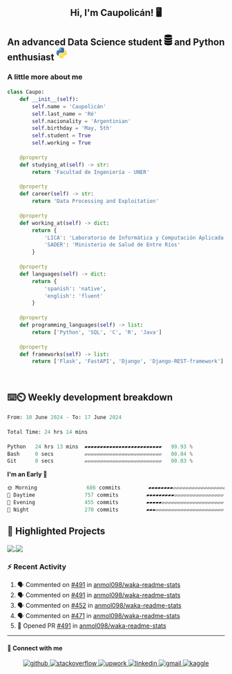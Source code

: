 ## <div align="center">Hi, I'm Caupolicán! 🖥️</div>  

## An advanced Data Science student <img src="https://github.com/caupolicanre/caupolicanre/blob/main/images/db-dark-logo.png" height=25px alt="db-logo" /> and Python enthusiast <img src="https://github.com/caupolicanre/caupolicanre/blob/main/images/python-logo.png" style="margin-bottom: 5px" height=25px alt="python-logo" />

### A little more about me

```python
class Caupo:
    def __init__(self):
        self.name = 'Caupolicán'
        self.last_name = 'Ré'
        self.nacionality = 'Argentinian'
        self.birthday = 'May, 5th'
        self.student = True
        self.working = True

    @property
    def studying_at(self) -> str:
        return 'Facultad de Ingeniería - UNER'

    @property
    def career(self) -> str:
        return 'Data Processing and Exploitation'

    @property
    def working_at(self) -> dict:
        return {
            'LICA': 'Laboratorio de Informática y Computación Aplicada',
            'SADER': 'Ministerio de Salud de Entre Ríos'
        }

    @property
    def languages(self) -> dict:
        return {
            'spanish': 'native',
            'english': 'fluent'
        }

    @property
    def programming_languages(self) -> list:
        return ['Python', 'SQL', 'C', 'R', 'Java']
    
    @property
    def frameworks(self) -> list:
        return ['Flask', 'FastAPI', 'Django', 'Django-REST-framework']
```

<!--
## My Skill Set  
<table><tr><td valign="top" width="33%">

**Frontend**  
<div align="center">  
<a href="https://getbootstrap.com/docs/3.4/javascript/" target="_blank"><img style="margin: 10px" src="https://profilinator.rishav.dev/skills-assets/bootstrap-plain.svg" alt="Bootstrap" height="50" /></a>  
<a href="https://www.w3schools.com/css/" target="_blank"><img style="margin: 10px" src="https://profilinator.rishav.dev/skills-assets/css3-original-wordmark.svg" alt="CSS3" height="50" /></a>  
<a href="https://en.wikipedia.org/wiki/HTML5" target="_blank"><img style="margin: 10px" src="https://profilinator.rishav.dev/skills-assets/html5-original-wordmark.svg" alt="HTML5" height="50" /></a>  
<a href="https://www.cprogramming.com/" target="_blank"><img style="margin: 10px" src="https://profilinator.rishav.dev/skills-assets/c-original.svg" alt="C" height="50" /></a>  
<a href="https://www.docker.com/" target="_blank"><img style="margin: 10px" src="https://profilinator.rishav.dev/skills-assets/docker-original-wordmark.svg" alt="Docker" height="50" /></a>  
<a href="https://www.postgresql.org/" target="_blank"><img style="margin: 10px" src="https://profilinator.rishav.dev/skills-assets/postgresql-original-wordmark.svg" alt="PostgreSQL" height="50" /></a>  
<a href="https://www.python.org/" target="_blank"><img style="margin: 10px" src="https://profilinator.rishav.dev/skills-assets/python-original.svg" alt="Python" height="50" /></a>  
<a href="https://github.com/" target="_blank"><img style="margin: 10px" src="https://profilinator.rishav.dev/skills-assets/git-scm-icon.svg" alt="Git" height="50" /></a>  
<a href="https://opencv.org/" target="_blank"><img style="margin: 10px" src="https://profilinator.rishav.dev/skills-assets/opencv-icon.svg" alt="OpenCV" height="50" /></a>  
<a href="https://www.adobe.com/in/products/photoshop.html" target="_blank"><img style="margin: 10px" src="https://profilinator.rishav.dev/skills-assets/photoshop-plain.svg" alt="Photoshop" height="50" /></a>  
<a href="https://www.adobe.com/in/products/premiere.html" target="_blank"><img style="margin: 10px" src="https://profilinator.rishav.dev/skills-assets/adobepremierepro.png" alt="Premiere Pro" height="50" /></a>  
<a href="https://www.apachefriends.org/" target="_blank"><img style="margin: 10px" src="https://profilinator.rishav.dev/skills-assets/xampp.png" alt="XAMPP" height="50" /></a>  
<a href="https://powerbi.microsoft.com/en-us/" target="_blank"><img style="margin: 10px" src="https://profilinator.rishav.dev/skills-assets/powerbi.png" alt="Power Bi" height="50" /></a>  
<a href="https://www.arduino.cc/" target="_blank"><img style="margin: 10px" src="https://profilinator.rishav.dev/skills-assets/arduino.png" alt="Arduino" height="50" /></a>  
<a href="https://wordpress.com/" target="_blank"><img style="margin: 10px" src="https://profilinator.rishav.dev/skills-assets/wordpress.png" alt="WordPress" height="50" /></a>  
<a href="https://www.adobe.com/products/photoshop-lightroom.html" target="_blank"><img style="margin: 10px" src="https://profilinator.rishav.dev/skills-assets/lightroom.png" alt="Lightroom" height="50" /></a>  
<a href="https://www.r-project.org/" target="_blank"><img style="margin: 10px" src="https://profilinator.rishav.dev/skills-assets/r.svg" alt="R" height="50" /></a>  
<a href="https://flask.palletsprojects.com/" target="_blank"><img style="margin: 10px" src="https://profilinator.rishav.dev/skills-assets/flask.png" alt="Flask" height="50" /></a>  
</div>

</td><td valign="top" width="33%">

**Backend**  
<div align="center">  
<a href="https://getbootstrap.com/docs/3.4/javascript/" target="_blank"><img style="margin: 10px" src="https://profilinator.rishav.dev/skills-assets/bootstrap-plain.svg" alt="Bootstrap" height="50" /></a>  
<a href="https://www.w3schools.com/css/" target="_blank"><img style="margin: 10px" src="https://profilinator.rishav.dev/skills-assets/css3-original-wordmark.svg" alt="CSS3" height="50" /></a>  
<a href="https://en.wikipedia.org/wiki/HTML5" target="_blank"><img style="margin: 10px" src="https://profilinator.rishav.dev/skills-assets/html5-original-wordmark.svg" alt="HTML5" height="50" /></a>  
<a href="https://www.cprogramming.com/" target="_blank"><img style="margin: 10px" src="https://profilinator.rishav.dev/skills-assets/c-original.svg" alt="C" height="50" /></a>  
<a href="https://www.docker.com/" target="_blank"><img style="margin: 10px" src="https://profilinator.rishav.dev/skills-assets/docker-original-wordmark.svg" alt="Docker" height="50" /></a>  
<a href="https://www.postgresql.org/" target="_blank"><img style="margin: 10px" src="https://profilinator.rishav.dev/skills-assets/postgresql-original-wordmark.svg" alt="PostgreSQL" height="50" /></a>  
<a href="https://www.python.org/" target="_blank"><img style="margin: 10px" src="https://profilinator.rishav.dev/skills-assets/python-original.svg" alt="Python" height="50" /></a>  
<a href="https://github.com/" target="_blank"><img style="margin: 10px" src="https://profilinator.rishav.dev/skills-assets/git-scm-icon.svg" alt="Git" height="50" /></a>  
<a href="https://opencv.org/" target="_blank"><img style="margin: 10px" src="https://profilinator.rishav.dev/skills-assets/opencv-icon.svg" alt="OpenCV" height="50" /></a>  
<a href="https://www.adobe.com/in/products/photoshop.html" target="_blank"><img style="margin: 10px" src="https://profilinator.rishav.dev/skills-assets/photoshop-plain.svg" alt="Photoshop" height="50" /></a>  
<a href="https://www.adobe.com/in/products/premiere.html" target="_blank"><img style="margin: 10px" src="https://profilinator.rishav.dev/skills-assets/adobepremierepro.png" alt="Premiere Pro" height="50" /></a>  
<a href="https://www.apachefriends.org/" target="_blank"><img style="margin: 10px" src="https://profilinator.rishav.dev/skills-assets/xampp.png" alt="XAMPP" height="50" /></a>  
<a href="https://powerbi.microsoft.com/en-us/" target="_blank"><img style="margin: 10px" src="https://profilinator.rishav.dev/skills-assets/powerbi.png" alt="Power Bi" height="50" /></a>  
<a href="https://www.arduino.cc/" target="_blank"><img style="margin: 10px" src="https://profilinator.rishav.dev/skills-assets/arduino.png" alt="Arduino" height="50" /></a>  
<a href="https://wordpress.com/" target="_blank"><img style="margin: 10px" src="https://profilinator.rishav.dev/skills-assets/wordpress.png" alt="WordPress" height="50" /></a>  
<a href="https://www.adobe.com/products/photoshop-lightroom.html" target="_blank"><img style="margin: 10px" src="https://profilinator.rishav.dev/skills-assets/lightroom.png" alt="Lightroom" height="50" /></a>  
<a href="https://www.r-project.org/" target="_blank"><img style="margin: 10px" src="https://profilinator.rishav.dev/skills-assets/r.svg" alt="R" height="50" /></a>  
<a href="https://flask.palletsprojects.com/" target="_blank"><img style="margin: 10px" src="https://profilinator.rishav.dev/skills-assets/flask.png" alt="Flask" height="50" /></a>  
</div>

</td><td valign="top" width="33%">

**DevOps**  
<div align="center">  
<a href="https://getbootstrap.com/docs/3.4/javascript/" target="_blank"><img style="margin: 10px" src="https://profilinator.rishav.dev/skills-assets/bootstrap-plain.svg" alt="Bootstrap" height="50" /></a>  
<a href="https://www.w3schools.com/css/" target="_blank"><img style="margin: 10px" src="https://profilinator.rishav.dev/skills-assets/css3-original-wordmark.svg" alt="CSS3" height="50" /></a>  
<a href="https://en.wikipedia.org/wiki/HTML5" target="_blank"><img style="margin: 10px" src="https://profilinator.rishav.dev/skills-assets/html5-original-wordmark.svg" alt="HTML5" height="50" /></a>  
<a href="https://www.cprogramming.com/" target="_blank"><img style="margin: 10px" src="https://profilinator.rishav.dev/skills-assets/c-original.svg" alt="C" height="50" /></a>  
<a href="https://www.docker.com/" target="_blank"><img style="margin: 10px" src="https://profilinator.rishav.dev/skills-assets/docker-original-wordmark.svg" alt="Docker" height="50" /></a>  
<a href="https://www.postgresql.org/" target="_blank"><img style="margin: 10px" src="https://profilinator.rishav.dev/skills-assets/postgresql-original-wordmark.svg" alt="PostgreSQL" height="50" /></a>  
<a href="https://www.python.org/" target="_blank"><img style="margin: 10px" src="https://profilinator.rishav.dev/skills-assets/python-original.svg" alt="Python" height="50" /></a>  
<a href="https://github.com/" target="_blank"><img style="margin: 10px" src="https://profilinator.rishav.dev/skills-assets/git-scm-icon.svg" alt="Git" height="50" /></a>  
<a href="https://opencv.org/" target="_blank"><img style="margin: 10px" src="https://profilinator.rishav.dev/skills-assets/opencv-icon.svg" alt="OpenCV" height="50" /></a>  
<a href="https://www.adobe.com/in/products/photoshop.html" target="_blank"><img style="margin: 10px" src="https://profilinator.rishav.dev/skills-assets/photoshop-plain.svg" alt="Photoshop" height="50" /></a>  
<a href="https://www.adobe.com/in/products/premiere.html" target="_blank"><img style="margin: 10px" src="https://profilinator.rishav.dev/skills-assets/adobepremierepro.png" alt="Premiere Pro" height="50" /></a>  
<a href="https://www.apachefriends.org/" target="_blank"><img style="margin: 10px" src="https://profilinator.rishav.dev/skills-assets/xampp.png" alt="XAMPP" height="50" /></a>  
<a href="https://powerbi.microsoft.com/en-us/" target="_blank"><img style="margin: 10px" src="https://profilinator.rishav.dev/skills-assets/powerbi.png" alt="Power Bi" height="50" /></a>  
<a href="https://www.arduino.cc/" target="_blank"><img style="margin: 10px" src="https://profilinator.rishav.dev/skills-assets/arduino.png" alt="Arduino" height="50" /></a>  
<a href="https://wordpress.com/" target="_blank"><img style="margin: 10px" src="https://profilinator.rishav.dev/skills-assets/wordpress.png" alt="WordPress" height="50" /></a>  
<a href="https://www.adobe.com/products/photoshop-lightroom.html" target="_blank"><img style="margin: 10px" src="https://profilinator.rishav.dev/skills-assets/lightroom.png" alt="Lightroom" height="50" /></a>  
<a href="https://www.r-project.org/" target="_blank"><img style="margin: 10px" src="https://profilinator.rishav.dev/skills-assets/r.svg" alt="R" height="50" /></a>  
<a href="https://flask.palletsprojects.com/" target="_blank"><img style="margin: 10px" src="https://profilinator.rishav.dev/skills-assets/flask.png" alt="Flask" height="50" /></a>  
</div>

</td></tr></table>  
-->

<br/>  

## ⌨️⏲️ Weekly development breakdown  
<!--START_SECTION:waka-->

```python
From: 10 June 2024 - To: 17 June 2024

Total Time: 24 hrs 14 mins

Python   24 hrs 13 mins  ▰▰▰▰▰▰▰▰▰▰▰▰▰▰▰▰▰▰▰▰▰▰▰▰▰   99.93 %
Bash     0 secs          ▱▱▱▱▱▱▱▱▱▱▱▱▱▱▱▱▱▱▱▱▱▱▱▱▱   00.04 %
Git      0 secs          ▱▱▱▱▱▱▱▱▱▱▱▱▱▱▱▱▱▱▱▱▱▱▱▱▱   00.03 %
```

<!--END_SECTION:waka-->


<!--START_SECTION:commits-->
**I'm an Early 🐤** 

```python
🌞 Morning                686 commits         ▰▰▰▰▰▰▰▰▱▱▱▱▱▱▱▱▱▱▱▱▱▱▱▱▱   31.64 % 
🌆 Daytime                757 commits         ▰▰▰▰▰▰▰▰▰▱▱▱▱▱▱▱▱▱▱▱▱▱▱▱▱   34.92 % 
🌃 Evening                455 commits         ▰▰▰▰▰▱▱▱▱▱▱▱▱▱▱▱▱▱▱▱▱▱▱▱▱   20.99 % 
🌙 Night                  270 commits         ▰▰▰▱▱▱▱▱▱▱▱▱▱▱▱▱▱▱▱▱▱▱▱▱▱   12.45 % 
```



<!--END_SECTION:commits-->
  
  
## 💼 Highlighted Projects  
<!--
Themes that I like:
  . dark
  . github_dark_dimmed
  . one_dark_pro
  . vue-dark
  . react
  
Border colors that I like:
  . 333333
-->
<a href="https://github.com/caupolicanre/datawarehouse-ElProfesional">
  <img src="https://github-readme-stats.vercel.app/api/pin/?username=caupolicanre&repo=datawarehouse-ElProfesional&theme=github_dark_dimmed" align="center" />
</a>
<a href="https://github.com/caupolicanre/citation-network-graphdb">
  <img src="https://github-readme-stats.vercel.app/api/pin/?username=caupolicanre&repo=citation-network-graphdb&theme=github_dark_dimmed" align="center" />
</a>

<!--## 📓 Highlighted Gists
<a href="https://gist.github.com/Yizack/bbfce31e0217a3689c8d961a356cb10d/">
  <img src="https://github-readme-stats.vercel.app/api/gist?id=bbfce31e0217a3689c8d961a356cb10d&theme=github_dark_dimmed" align="center" />
</a>
<a href="https://gist.github.com/Yizack/bbfce31e0217a3689c8d961a356cb10d/">
  <img src="https://github-readme-stats.vercel.app/api/gist?id=bbfce31e0217a3689c8d961a356cb10d&theme=github_dark_dimmed" align="center" />
</a> -->

<br/>  

### ⚡ Recent Activity
<!--START_SECTION:activity-->
1. 🗣 Commented on [#491](https://github.com/anmol098/waka-readme-stats/pull/491#issuecomment-2043926862) in [anmol098/waka-readme-stats](https://github.com/anmol098/waka-readme-stats)
2. 🗣 Commented on [#491](https://github.com/anmol098/waka-readme-stats/pull/491#issuecomment-1838854568) in [anmol098/waka-readme-stats](https://github.com/anmol098/waka-readme-stats)
3. 🗣 Commented on [#452](https://github.com/anmol098/waka-readme-stats/issues/452#issuecomment-1837761209) in [anmol098/waka-readme-stats](https://github.com/anmol098/waka-readme-stats)
4. 🗣 Commented on [#471](https://github.com/anmol098/waka-readme-stats/issues/471#issuecomment-1837752088) in [anmol098/waka-readme-stats](https://github.com/anmol098/waka-readme-stats)
5. 💪 Opened PR [#491](https://github.com/anmol098/waka-readme-stats/pull/491) in [anmol098/waka-readme-stats](https://github.com/anmol098/waka-readme-stats)
<!--END_SECTION:activity-->

---
#### 📩 Connect with me  
<div align="center">
  <a href="https://github.com/caupolicanre" target="_blank">
    <img src=https://img.shields.io/badge/github-%2324292e.svg?&style=Flat&logo=github&logoColor=white alt=github style="margin-bottom: 5px;" />
  </a>
  <a href="https://stackoverflow.com/users/16499493/caupolicán-ré" target="_blank">
    <img src=https://img.shields.io/badge/stackoverflow-%23F28032.svg?&style=Flat&logo=stackoverflow&logoColor=white alt=stackoverflow style="margin-bottom: 5px;" />
  </a>
  <a href="https://www.upwork.com/freelancers/~018320cc991945d377" target="_blank">
    <img src=https://img.shields.io/badge/UpWork-6FDA44?style=Flat&logo=Upwork&logoColor=white alt=upwork style="margin-bottom: 5px;" />
  </a>
  <a href="https://linkedin.com/in/lautaro-caupolican-re" target="_blank">
    <img src=https://img.shields.io/badge/linkedin-%231E77B5.svg?&style=Flat&logo=linkedin&logoColor=white alt=linkedin style="margin-bottom: 5px;" />
  </a>
  <a href="mailto:lautaro.re@ingenieria.uner.edu.ar" target="_blank">
    <img src=https://img.shields.io/badge/Gmail-D14836?style=Flat&logo=gmail&logoColor=white alt=gmail style="margin-bottom: 5px;" />
  </a>
  <a href="https://www.kaggle.com/caupolicanre" target="_blank">
    <img src=https://img.shields.io/badge/kaggle-%2344BAE8.svg?&style=Flat&logo=kaggle&logoColor=white alt=kaggle style="margin-bottom: 5px;" />
  </a>  
</div>
